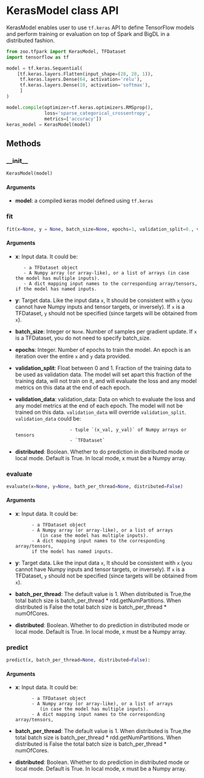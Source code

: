 # KerasModel class API

KerasModel enables user to use `tf.keras` API to define TensorFlow models and perform training or evaluation on top
of Spark and BigDL in a distributed fashion.

```python
from zoo.tfpark import KerasModel, TFDataset
import tensorflow as tf

model = tf.keras.Sequential(
    [tf.keras.layers.Flatten(input_shape=(28, 28, 1)),
     tf.keras.layers.Dense(64, activation='relu'),
     tf.keras.layers.Dense(10, activation='softmax'),
     ]
)

model.compile(optimizer=tf.keras.optimizers.RMSprop(),
              loss='sparse_categorical_crossentropy',
              metrics=['accuracy'])
keras_model = KerasModel(model)
```

## Methods

### \_\_init\_\_

```python
KerasModel(model)
```

#### Arguments

* **model**: a compiled keras model defined using `tf.keras`


### fit

```python
fit(x=None, y = None, batch_size=None, epochs=1, validation_split=0., validation_data=None, distributed=False)
```

#### Arguments

* **x**: Input data. It could be:

         - a TFDataset object
         - A Numpy array (or array-like), or a list of arrays (in case the model has multiple inputs).
         - A dict mapping input names to the corresponding array/tensors, if the model has named inputs.

* **y**: Target data. Like the input data `x`,
         It should be consistent with `x` (you cannot have Numpy inputs and
         tensor targets, or inversely). If `x` is a TFDataset, `y` should
         not be specified (since targets will be obtained from `x`).
         
* **batch_size**: Integer or `None`.
                  Number of samples per gradient update.
                  If `x` is a TFDataset, you do not need to specify batch_size.

* **epochs**: Integer. Number of epochs to train the model.
              An epoch is an iteration over the entire `x` and `y`
              data provided.
            
* **validation_split**: Float between 0 and 1.
                        Fraction of the training data to be used as validation data.
                        The model will set apart this fraction of the training data,
                        will not train on it, and will evaluate
                        the loss and any model metrics
                        on this data at the end of each epoch.

* **validation_data**: validation_data: Data on which to evaluate
                       the loss and any model metrics at the end of each epoch.
                       The model will not be trained on this data.
                       `validation_data` will override `validation_split`.
                       `validation_data` could be:
                       
                          - tuple `(x_val, y_val)` of Numpy arrays or tensors
                          - `TFDataset`
* **distributed**: Boolean. Whether to do prediction in distributed mode or local mode.
                   Default is True. In local mode, x must be a Numpy array.
                   
                   
### evaluate

```python
evaluate(x=None, y=None, bath_per_thread=None, distributed=False)
```

#### Arguments

* **x**: Input data. It could be:

            - a TFDataset object
            - A Numpy array (or array-like), or a list of arrays
               (in case the model has multiple inputs).
            - A dict mapping input names to the corresponding array/tensors,
            if the model has named inputs.
* **y**: Target data. Like the input data `x`,
         It should be consistent with `x` (you cannot have Numpy inputs and
         tensor targets, or inversely). If `x` is a TFDataset, `y` should
         not be specified (since targets will be obtained from `x`).
* **batch_per_thread**:
          The default value is 1.
          When distributed is True,the total batch size is batch_per_thread * rdd.getNumPartitions.
          When distributed is False the total batch size is batch_per_thread * numOfCores.
* **distributed**: Boolean. Whether to do prediction in distributed mode or local mode.
                   Default is True. In local mode, x must be a Numpy array.


### predict

```python
predict(x, batch_per_thread=None, distributed=False):
```

#### Arguments
* **x**: Input data. It could be:

            - a TFDataset object
            - A Numpy array (or array-like), or a list of arrays
               (in case the model has multiple inputs).
            - A dict mapping input names to the corresponding array/tensors,
* **batch_per_thread**:
          The default value is 1.
          When distributed is True,the total batch size is batch_per_thread * rdd.getNumPartitions.
          When distributed is False the total batch size is batch_per_thread * numOfCores.
* **distributed**: Boolean. Whether to do prediction in distributed mode or local mode.
                    Default is True. In local mode, x must be a Numpy array.




